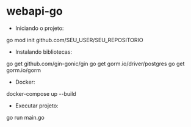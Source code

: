 # webapi-go

- Iniciando o projeto:

go mod init github.com/SEU_USER/SEU_REPOSITORIO

- Instalando bibliotecas:

go get github.com/gin-gonic/gin
go get	gorm.io/driver/postgres
go get gorm.io/gorm 

- Docker:

docker-compose up --build

- Executar projeto:

go run main.go
